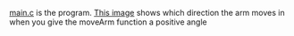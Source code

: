 [main.c](main.c) is the program.
[This image](moveArm.png) shows which direction the arm moves in when you give the moveArm function a positive angle